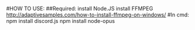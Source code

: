 #HOW TO USE:
##Required:
install Node.JS
install FFMPEG http://adaptivesamples.com/how-to-install-ffmpeg-on-windows/
#In cmd:
npm install discord.js
npm install node-opus

